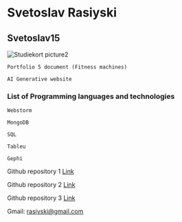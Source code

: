 # Svetoslav Rasiyski

## Svetoslav15
![Studiekort picture2](https://github.com/user-attachments/assets/22f949dc-ce9a-46fe-b3fe-5fd2dd76cf27)

```
Portfolio 5 document (Fitness machines)
```
```
AI Generative website
```
### List of Programming languages and technologies
```
Webstorm 
```
```
MongoDB
```
```
SQL
```
```
Tableu
```
```
Gephi
```
Github repository 1 [Link](https://github.com/Svetoslav15/js-test-preparation-ita23.git)

Github repository 2 [Link](https://github.com/Svetoslav15/node-mysql2.git)

Github repository 3 [Link](https://github.com/Svetoslav15/js-test-ita23.git)

Gmail: [rasiyski@gmail.com](rasiyski@gmail.com)

